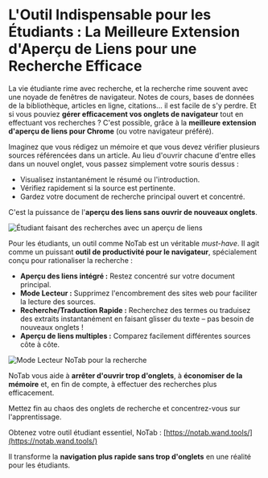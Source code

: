 # L'Outil Indispensable pour les Étudiants : La Meilleure Extension d'Aperçu de Liens pour une Recherche Efficace

La vie étudiante rime avec recherche, et la recherche rime souvent avec une noyade de fenêtres de navigateur. Notes de cours, bases de données de la bibliothèque, articles en ligne, citations... il est facile de s'y perdre. Et si vous pouviez **gérer efficacement vos onglets de navigateur** tout en effectuant vos recherches ? C'est possible, grâce à la **meilleure extension d'aperçu de liens pour Chrome** (ou votre navigateur préféré).

Imaginez que vous rédigez un mémoire et que vous devez vérifier plusieurs sources référencées dans un article. Au lieu d'ouvrir chacune d'entre elles dans un nouvel onglet, vous passez simplement votre souris dessus :
*   Visualisez instantanément le résumé ou l'introduction.
*   Vérifiez rapidement si la source est pertinente.
*   Gardez votre document de recherche principal ouvert et concentré.

C'est la puissance de l'**aperçu des liens sans ouvrir de nouveaux onglets**.

![Étudiant faisant des recherches avec un aperçu de liens](images/notab1.png)

Pour les étudiants, un outil comme NoTab est un véritable *must-have*. Il agit comme un puissant **outil de productivité pour le navigateur**, spécialement conçu pour rationaliser la recherche :
*   **Aperçu des liens intégré :** Restez concentré sur votre document principal.
*   **Mode Lecteur :** Supprimez l'encombrement des sites web pour faciliter la lecture des sources.
*   **Recherche/Traduction Rapide :** Recherchez des termes ou traduisez des extraits instantanément en faisant glisser du texte – pas besoin de nouveaux onglets !
*   **Aperçu de liens multiples :** Comparez facilement différentes sources côte à côte.

![Mode Lecteur NoTab pour la recherche](images/notab2.png)

NoTab vous aide à **arrêter d'ouvrir trop d'onglets**, à **économiser de la mémoire** et, en fin de compte, à effectuer des recherches plus efficacement.

Mettez fin au chaos des onglets de recherche et concentrez-vous sur l'apprentissage.

Obtenez votre outil étudiant essentiel, NoTab : [https://notab.wand.tools/](https://notab.wand.tools/)

Il transforme la **navigation plus rapide sans trop d'onglets** en une réalité pour les étudiants.

